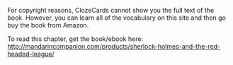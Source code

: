 
For copyright reasons, ClozeCards cannot show you the full text of the book. However, you can learn all of the vocabulary on this site and then go buy the book from Amazon.

To read this chapter, get the book/ebook here: <http://mandarincompanion.com/products/sherlock-holmes-and-the-red-headed-league/>
